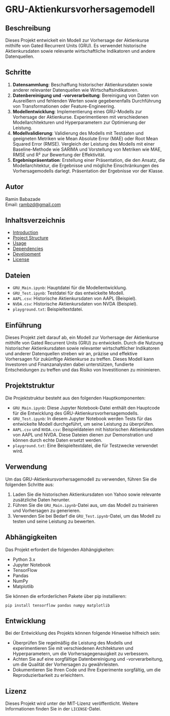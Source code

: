 # GRU-Aktienkursvorhersagemodell

## Beschreibung
Dieses Projekt entwickelt ein Modell zur Vorhersage der Aktienkurse mithilfe von Gated Recurrent Units (GRU). Es verwendet historische Aktienkursdaten sowie relevante wirtschaftliche Indikatoren und andere Datenquellen.

## Schritte

1. **Datensammlung**: Beschaffung historischer Aktienkursdaten sowie anderer relevanter Datenquellen wie Wirtschaftsindikatoren.
2. **Datenbereinigung und -vorverarbeitung**: Bereinigung von Daten von Ausreißern und fehlenden Werten sowie gegebenenfalls Durchführung von Transformationen oder Feature-Engineering.
3. **Modellentwicklung**: Implementierung eines GRU-Modells zur Vorhersage der Aktienkurse. Experimentieren mit verschiedenen Modellarchitekturen und Hyperparametern zur Optimierung der Leistung.
4. **Modellvalidierung**: Validierung des Modells mit Testdaten und geeigneten Metriken wie Mean Absolute Error (MAE) oder Root Mean Squared Error (RMSE). Vergleich der Leistung des Modells mit einer Baseline-Methode wie SARIMA und Vorstellung von Metriken wie MAE, RMSE und R² zur Bewertung der Effektivität.
5. **Ergebnispräsentation**: Erstellung einer Präsentation, die den Ansatz, die Modellarchitektur, die Ergebnisse und mögliche Einschränkungen des Vorhersagemodells darlegt. Präsentation der Ergebnisse vor der Klasse.

## Autor
Ramin Babazade  
Email: rambzd@gmail.com

## Inhaltsverzeichnis
- [Introduction](#Einführung)
- [Project Structure](#Projektstruktur)
- [Usage](#Verwendung)
- [Dependencies](#Abhängigkeiten)
- [Development](#Entwicklung)
- [License](#Lizenz)

## Dateien

- `GRU_Main.ipynb`: Hauptdatei für die Modellentwicklung.
- `GRU_Test.ipynb`: Testdatei für das entwickelte Modell.
- `AAPL.csv`: Historische Aktienkursdaten von AAPL (Beispiel).
- `NVDA.csv`: Historische Aktienkursdaten von NVDA (Beispiel).
- `playground.txt`: Beispieltextdatei.
## Einführung
Dieses Projekt zielt darauf ab, ein Modell zur Vorhersage der Aktienkurse mithilfe von Gated Recurrent Units (GRU) zu entwickeln. Durch die Nutzung historischer Aktienkursdaten sowie relevanter wirtschaftlicher Indikatoren und anderer Datenquellen streben wir an, präzise und effektive Vorhersagen für zukünftige Aktienkurse zu treffen. Dieses Modell kann Investoren und Finanzanalysten dabei unterstützen, fundierte Entscheidungen zu treffen und das Risiko von Investitionen zu minimieren.

## Projektstruktur
Die Projektstruktur besteht aus den folgenden Hauptkomponenten:

- `GRU_Main.ipynb`: Diese Jupyter Notebook-Datei enthält den Hauptcode für die Entwicklung des GRU-Aktienkursvorhersagemodells.
- `GRU_Test.ipynb`: In diesem Jupyter Notebook werden Tests für das entwickelte Modell durchgeführt, um seine Leistung zu überprüfen.
- `AAPL.csv` und `NVDA.csv`: Beispieldateien mit historischen Aktienkursdaten von AAPL und NVDA. Diese Dateien dienen zur Demonstration und können durch echte Daten ersetzt werden.
- `playground.txt`: Eine Beispieltextdatei, die für Testzwecke verwendet wird.

## Verwendung
Um das GRU-Aktienkursvorhersagemodell zu verwenden, führen Sie die folgenden Schritte aus:

1. Laden Sie die historischen Aktienkursdaten von Yahoo sowie relevante zusätzliche Daten herunter.
2. Führen Sie die `GRU_Main.ipynb`-Datei aus, um das Modell zu trainieren und Vorhersagen zu generieren.
3. Verwenden Sie bei Bedarf die `GRU_Test.ipynb`-Datei, um das Modell zu testen und seine Leistung zu bewerten.

## Abhängigkeiten
Das Projekt erfordert die folgenden Abhängigkeiten:

- Python 3.x
- Jupyter Notebook
- TensorFlow
- Pandas
- NumPy
- Matplotlib

Sie können die erforderlichen Pakete über pip installieren:

```
pip install tensorflow pandas numpy matplotlib
```

## Entwicklung
Bei der Entwicklung des Projekts können folgende Hinweise hilfreich sein:

- Überprüfen Sie regelmäßig die Leistung des Modells und experimentieren Sie mit verschiedenen Architekturen und Hyperparametern, um die Vorhersagegenauigkeit zu verbessern.
- Achten Sie auf eine sorgfältige Datenbereinigung und -vorverarbeitung, um die Qualität der Vorhersagen zu gewährleisten.
- Dokumentieren Sie Ihren Code und Ihre Experimente sorgfältig, um die Reproduzierbarkeit zu erleichtern.

## Lizenz
Dieses Projekt wird unter der MIT-Lizenz veröffentlicht. Weitere Informationen finden Sie in der `LICENSE`-Datei.
